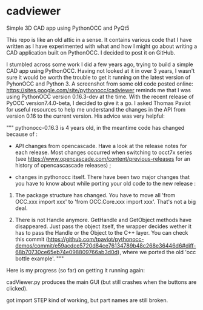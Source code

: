 # cadviewer
Simple 3D CAD app using PythonOCC and PyQt5

This repo is like an old attic in a sense. It contains various code that I have
written as I have experimented with what and how I might go about writing
a CAD application built on PythonOCC.  I decided to post it on GitHub.

I stumbled across some work I did a few years ago, trying to build a simple CAD app
using PythonOCC. Having not looked at it in over 3 years, I wasn't sure it would be
worth the trouble to get it running on the latest version of PyhonOCC and Python 3.
A screenshot from some old code posted online:
https://sites.google.com/site/pythonocc/cadviewer
reminds me that I was using PythonOCC version 0.16.3-dev at the time. 
With the recent release of PyOCC version7.4.0-beta, I decided to give it a go.
I asked Thomas Paviot for useful resources to help me understand the changes
in the API from version 0.16 to the current version. His advice was very helpful:

"""
pythonocc-0.16.3 is 4 years old, in the meantime code has changed because of :

* API changes from opencascade. Have a look at the release notes for each release. Most changes occurred when switching to occt7x series (see https://www.opencascade.com/content/previous-releases for an history of opencascascade releases) ;

* changes in pythonocc itself. There have been two major changes that you have to know about while porting your old code to the new release :

1. The package structure has changed. You have to move all 'from OCC.xxx import xxx' to 'from OCC.Core.xxx import xxx'. That's not a big deal.

2. There is not Handle anymore. GetHandle and GetObject methods have disappeared. Just pass the object itself, the wrapper decides wether it has to pass the Handle or the Object to the C++ layer. You can check this commit (https://github.com/tpaviot/pythonocc-demos/commit/e59acdce5720d84ce76134789b48c268e36446d6#diff-68b70730ce65eb74e098809766ab3d0d), where we ported the old 'occ bottle example'.
"""

Here is my progress (so far) on getting it running again:

cadViewer.py produces the main GUI (but still crashes when the buttons are clicked).

got import STEP kind of working, but part names are still broken.

